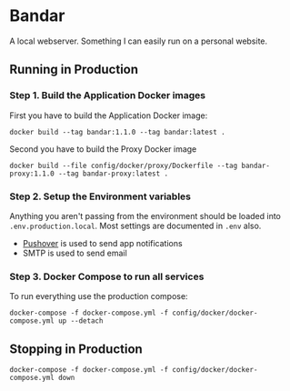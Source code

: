 # Bandar

A local webserver. Something I can easily run on a personal website.

## Running in Production

### Step 1. Build the Application Docker images

First you have to build the Application Docker image:

```
docker build --tag bandar:1.1.0 --tag bandar:latest .
```

Second you have to build the Proxy Docker image

```
docker build --file config/docker/proxy/Dockerfile --tag bandar-proxy:1.1.0 --tag bandar-proxy:latest .
```

### Step 2. Setup the Environment variables

Anything you aren't passing from the environment should be loaded into `.env.production.local`. Most settings are documented in `.env` also.

- [Pushover](https://pushover.net/) is used to send app notifications
- SMTP is used to send email

### Step 3. Docker Compose to run all services

To run everything use the production compose:

```
docker-compose -f docker-compose.yml -f config/docker/docker-compose.yml up --detach
```

## Stopping in Production

```
docker-compose -f docker-compose.yml -f config/docker/docker-compose.yml down
```
